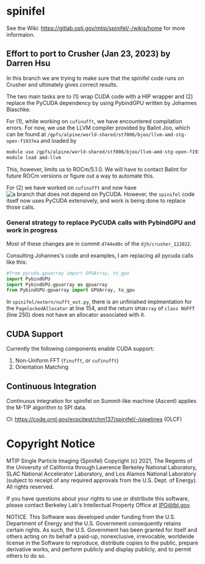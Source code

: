 # spinifel

See the Wiki: https://gitlab.osti.gov/mtip/spinifel/-/wikis/home for more informaion.


## Effort to port to Crusher (Jan 23, 2023) by Darren Hsu

In this branch we are trying to make sure that the spinifel code runs on Crusher and ultimately gives correct results.

The two main tasks are to (1) wrap CUDA code with a HIP wrapper and (2) replace the PyCUDA dependency by using PybindGPU written by Johannes Blaschke.

For (1), while working on `cufinufft`, we have encountered compilation errors. For now, we use the LLVM compiler provided by Balint Joo, which can be found at `/gpfs/alpine/world-shared/stf006/bjoo/llvm-amd-stg-open-f1937ea` and loaded by
```bash
module use /gpfs/alpine/world-shared/stf006/bjoo/llvm-amd-stg-open-f1937ea
module load amd-llvm
```
This, however, limits us to ROCm/5.1.0. We will have to contact Balint for future ROCm versions or figure out a way to automate this.

For (2) we have worked on `cufinufft` and now have ![a branch that does not depend on PyCUDA](https://github.com/darrenjhsu/cufinufft/tree/djh/PyBindGPU). However, the `spinifel` code itself now uses PyCUDA extensively, and work is being done to replace those calls.

### General strategy to replace PyCUDA calls with PybindGPU and work in progress

Most of these changes are in commit `d744ed0c` of the `djh/crusher_122022`. 

Consulting Johannes's code and examples, I am replacing all pycuda calls like this:

```python
#from pycuda.gpuarray import GPUArray, to_gpu
import PybindGPU
import PybindGPU.gpuarray as gpuarray
from PybindGPU.gpuarray import GPUArray, to_gpu 
```

In `spinifel/extern/nufft_ext.py`, there is an unfinished implmentation for the `PagelockedAllocator` at line 154, and the return `GPUArray` of `class NUFFT` (line 250) does not have an allocator associated with it.



## CUDA Support

Currently the following components enable CUDA support:
1. Non-Uniform FFT (`finufft`, or `cufinufft`)
2. Orientation Matching

## Continuous Integration

Continuous integration for spinifel on Summit-like machine (Ascent) applies the M-TIP algorithm to SPI data.

CI: https://code.ornl.gov/ecpcitest/chm137/spinifel/-/pipelines (OLCF)

# Copyright Notice

MTIP Single Particle Imaging (Spinifel) Copyright (c) 2021, The
Regents of the University of California through Lawrence Berkeley
National Laboratory, SLAC National Accelerator Laboratory, and Los
Alamos National Laboratory (subject to receipt of any required
approvals from the U.S. Dept. of Energy). All rights reserved.

If you have questions about your rights to use or distribute this software,
please contact Berkeley Lab's Intellectual Property Office at
IPO@lbl.gov.

NOTICE.  This Software was developed under funding from the U.S. Department
of Energy and the U.S. Government consequently retains certain rights.  As
such, the U.S. Government has been granted for itself and others acting on
its behalf a paid-up, nonexclusive, irrevocable, worldwide license in the
Software to reproduce, distribute copies to the public, prepare derivative 
works, and perform publicly and display publicly, and to permit others to do so.

